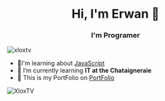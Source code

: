 <h1 align="center">Hi, I'm Erwan 👋</h1>  
<h3 align="center">I'm Programer</h3> 

<p align="left"> <img src="https://komarev.com/ghpvc/?username=xloxtv" alt="xloxtv" /> </p>  

- 🔭I'm learning about [JavaScript](https://github.com/XloxTV/)  
- 🌱 I’m currently learning **IT at the Chataigneraie**  
- 🔗 This is my PortFolio on [PortFolio](https://xloxtv.github.io/PortFolio/)

<p><img align="center" src="https://github-readme-stats.vercel.app/api?username=XloxTV&show_icons=true&locale=en&theme=radical" alt="XloxTV" /></p>

